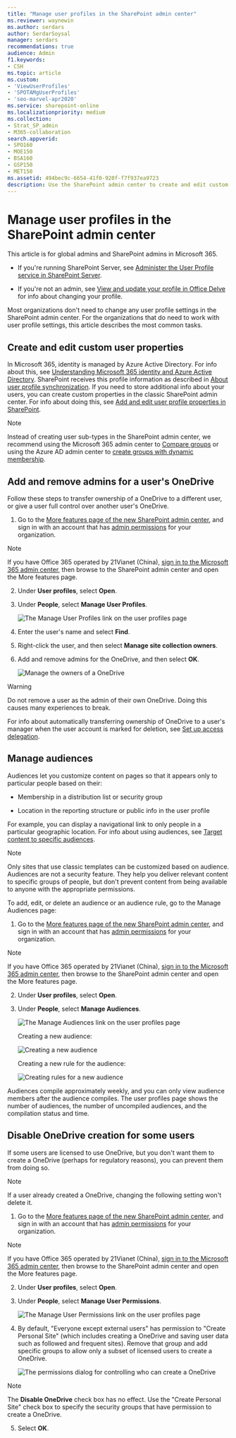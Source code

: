 ```yaml
---
title: "Manage user profiles in the SharePoint admin center"
ms.reviewer: waynewin
ms.author: serdars
author: SerdarSoysal
manager: serdars
recommendations: true
audience: Admin
f1.keywords:
- CSH
ms.topic: article
ms.custom:
- 'ViewUserProfiles'
- 'SPOTAMgUserProfiles'
- 'seo-marvel-apr2020'
ms.service: sharepoint-online
ms.localizationpriority: medium
ms.collection:  
- Strat_SP_admin
- M365-collaboration
search.appverid:
- SPO160
- MOE150
- BSA160
- GSP150
- MET150
ms.assetid: 494bec9c-6654-41f0-920f-f7f937ea9723
description: Use the SharePoint admin center to create and edit custom user properties, add or remove admins on OneDrive accounts, manage audiences, and disable OneDrive creation.
---
```


# Manage user profiles in the SharePoint admin center

This article is for global admins and SharePoint admins in Microsoft 365. 

- If you're running SharePoint Server, see [Administer the User Profile service in SharePoint Server](../SharePointServer/administration/user-profile-service-administration.md).
  
- If you're not an admin, see [View and update your profile in Office Delve](https://support.office.com/article/4e84343b-eedf-45a1-aeb9-8627ccca14ba) for info about changing your profile.
  
Most organizations don't need to change any user profile settings in the SharePoint admin center. For the organizations that do need to work with user profile settings, this article describes the most common tasks.
  
## Create and edit custom user properties
<a name="customuserproperties"> </a>

In Microsoft 365, identity is managed by Azure Active Directory. For info about this, see [Understanding Microsoft 365 identity and Azure Active Directory](/office365/enterprise/about-office-365-identity). SharePoint receives this profile information as described in [About user profile synchronization](user-profile-sync.md). If you need to store additional info about your users, you can create custom properties in the classic SharePoint admin center. For info about doing this, see [Add and edit user profile properties in SharePoint](add-and-edit-user-profile-properties.md).
  
> [!NOTE]
> Instead of creating user sub-types in the SharePoint admin center, we recommend using the Microsoft 365 admin center to [Compare groups](/office365/admin/create-groups/compare-groups) or using the Azure AD admin center to [create groups with dynamic membership](/azure/active-directory/users-groups-roles/groups-dynamic-membership).
  
## Add and remove admins for a user's OneDrive
<a name="addremoveadmins"> </a>

Follow these steps to transfer ownership of a OneDrive to a different user, or give a user full control over another user's OneDrive.
  
1. Go to the [More features page of the new SharePoint admin center](https://admin.microsoft.com/sharepoint?page=classicfeatures&modern=true), and sign in with an account that has [admin permissions](./sharepoint-admin-role.md) for your organization.

>[!NOTE]
>If you have Office 365 operated by 21Vianet (China), [sign in to the Microsoft 365 admin center](https://go.microsoft.com/fwlink/p/?linkid=850627), then browse to the SharePoint admin center and open the More features page.
 
2. Under **User profiles**, select **Open**. 
    
3. Under **People**, select **Manage User Profiles**.
    
    ![The Manage User Profiles link on the user profiles page](media/de423783-b0dd-4742-a937-c634936f0dca.PNG)
  
4. Enter the user's name and select **Find**.
    
5. Right-click the user, and then select **Manage site collection owners**.
    
6. Add and remove admins for the OneDrive, and then select **OK**.
    
    ![Manage the owners of a OneDrive](media/120f7c8c-262f-4a41-a484-e830c662f534.png)
  
> [!WARNING]
> Do not remove a user as the admin of their own OneDrive. Doing this causes many experiences to break.

For info about automatically transferring ownership of OneDrive to a user's manager when the user account is marked for deletion, see [Set up access delegation](/onedrive/retention-and-deletion).
  
## Manage audiences
<a name="manageaudiences"> </a>

Audiences let you customize content on pages so that it appears only to particular people based on their:
  
- Membership in a distribution list or security group
    
- Location in the reporting structure or public info in the user profile
    
For example, you can display a navigational link to only people in a particular geographic location. For info about using audiences, see [Target content to specific audiences](https://support.office.com/article/33d84cb6-14ed-4e53-a426-74c38ea32293).

> [!NOTE]
> Only sites that use classic templates can be customized based on audience. <br>Audiences are not a security feature. They help you deliver relevant content to specific groups of people, but don't prevent content from being available to anyone with the appropriate permissions.

To add, edit, or delete an audience or an audience rule, go to the Manage Audiences page:
  
1. Go to the [More features page of the new SharePoint admin center](https://admin.microsoft.com/sharepoint?page=classicfeatures&modern=true), and sign in with an account that has [admin permissions](./sharepoint-admin-role.md) for your organization.

>[!NOTE]
>If you have Office 365 operated by 21Vianet (China), [sign in to the Microsoft 365 admin center](https://go.microsoft.com/fwlink/p/?linkid=850627), then browse to the SharePoint admin center and open the More features page.

2. Under **User profiles**, select **Open**.
    
3. Under **People**, select **Manage Audiences**.
    
    ![The Manage Audiences link on the user profiles page](media/5d94f074-ce73-4b11-a415-027e1b65b547.PNG)
  
    Creating a new audience:
    
    ![Creating a new audience](media/8396cb6b-5426-40e0-9024-126bca6e8cc9.PNG)
  
    Creating a new rule for the audience:
    
    ![Creating rules for a new audience](media/deafdd2d-4770-4344-87af-9dd1c1e6d7c4.PNG)
  
Audiences compile approximately weekly, and you can only view audience members after the audience compiles. The user profiles page shows the number of audiences, the number of uncompiled audiences, and the compilation status and time.
  
## Disable OneDrive creation for some users
<a name="disableonedrivecreation"> </a>

If some users are licensed to use OneDrive, but you don't want them to create a OneDrive (perhaps for regulatory reasons), you can prevent them from doing so.

> [!NOTE]
> If a user already created a OneDrive, changing the following setting won't delete it.
  
1. Go to the [More features page of the new SharePoint admin center](https://admin.microsoft.com/sharepoint?page=classicfeatures&modern=true), and sign in with an account that has [admin permissions](./sharepoint-admin-role.md) for your organization.

>[!NOTE]
>If you have Office 365 operated by 21Vianet (China), [sign in to the Microsoft 365 admin center](https://go.microsoft.com/fwlink/p/?linkid=850627), then browse to the SharePoint admin center and open the More features page.
 
2. Under **User profiles**, select **Open**. 

3. Under **People**, select **Manage User Permissions**.
    
    ![The Manage User Permissions link on the user profiles page](media/946e0564-2e7d-40a6-8603-cc3534a557be.PNG)
  
4. By default, "Everyone except external users" has permission to "Create Personal Site" (which includes creating a OneDrive and saving user data such as followed and frequent sites). Remove that group and add specific groups to allow only a subset of licensed users to create a OneDrive.
    
    ![The permissions dialog for controlling who can create a OneDrive](media/a23b4ec4-7862-4fd4-895a-983fed62c24d.png)

> [!NOTE]
> The **Disable OneDrive** check box has no effect. Use the "Create Personal Site" check box to specify the security groups that have permission to create a OneDrive.  
  
5. Select **OK**.